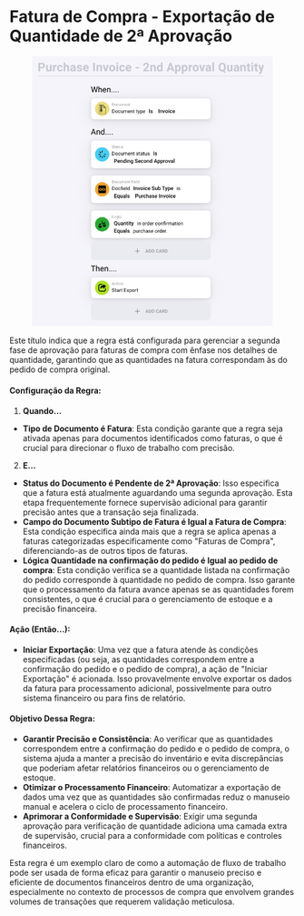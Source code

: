 # Fatura de Compra - Exportação de Quantidade de 2ª Aprovação

<figure><img src="../../../.gitbook/assets/Bildschirmfoto 2024-05-03 um 15.00.53.png" alt=""><figcaption></figcaption></figure>

Este título indica que a regra está configurada para gerenciar a segunda fase de aprovação para faturas de compra com ênfase nos detalhes de quantidade, garantindo que as quantidades na fatura correspondam às do pedido de compra original.

#### Configuração da Regra:

1. **Quando…**
* **Tipo de Documento é Fatura**: Esta condição garante que a regra seja ativada apenas para documentos identificados como faturas, o que é crucial para direcionar o fluxo de trabalho com precisão.
2. **E…**
* **Status do Documento é Pendente de 2ª Aprovação**: Isso especifica que a fatura está atualmente aguardando uma segunda aprovação. Esta etapa frequentemente fornece supervisão adicional para garantir precisão antes que a transação seja finalizada.
* **Campo do Documento Subtipo de Fatura é Igual a Fatura de Compra**: Esta condição especifica ainda mais que a regra se aplica apenas a faturas categorizadas especificamente como "Faturas de Compra", diferenciando-as de outros tipos de faturas.
* **Lógica Quantidade na confirmação do pedido é Igual ao pedido de compra**: Esta condição verifica se a quantidade listada na confirmação do pedido corresponde à quantidade no pedido de compra. Isso garante que o processamento da fatura avance apenas se as quantidades forem consistentes, o que é crucial para o gerenciamento de estoque e a precisão financeira.

#### Ação (Então…):

* **Iniciar Exportação**: Uma vez que a fatura atende às condições especificadas (ou seja, as quantidades correspondem entre a confirmação do pedido e o pedido de compra), a ação de "Iniciar Exportação" é acionada. Isso provavelmente envolve exportar os dados da fatura para processamento adicional, possivelmente para outro sistema financeiro ou para fins de relatório.

#### Objetivo Dessa Regra:

* **Garantir Precisão e Consistência**: Ao verificar que as quantidades correspondem entre a confirmação do pedido e o pedido de compra, o sistema ajuda a manter a precisão do inventário e evita discrepâncias que poderiam afetar relatórios financeiros ou o gerenciamento de estoque.
* **Otimizar o Processamento Financeiro**: Automatizar a exportação de dados uma vez que as quantidades são confirmadas reduz o manuseio manual e acelera o ciclo de processamento financeiro.
* **Aprimorar a Conformidade e Supervisão**: Exigir uma segunda aprovação para verificação de quantidade adiciona uma camada extra de supervisão, crucial para a conformidade com políticas e controles financeiros.

Esta regra é um exemplo claro de como a automação de fluxo de trabalho pode ser usada de forma eficaz para garantir o manuseio preciso e eficiente de documentos financeiros dentro de uma organização, especialmente no contexto de processos de compra que envolvem grandes volumes de transações que requerem validação meticulosa.
